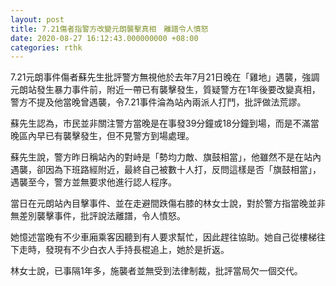 ```yaml
---
layout: post
title: 7.21傷者指警方改變元朗襲擊真相　離譜令人憤怒
date: 2020-08-27 16:12:43.000000000 +08:00
categories: rthk
---
```


7.21元朗事件傷者蘇先生批評警方無視他於去年7月21日晚在「雞地」遇襲，強調元朗站發生暴力事件前，附近一帶已有襲擊發生，質疑警方在1年後要改變真相，警方不提及他當晚曾遇襲，令7.21事件淪為站內兩派人打鬥，批評做法荒謬。

蘇先生認為，市民並非關注警方當晚是在事發39分鐘或18分鐘到場，而是不滿當晚區內早已有襲擊發生，但不見警方到場處理。

蘇先生說，警方昨日稱站內的對峙是「勢均力敵、旗鼓相當」，他雖然不是在站內遇襲，卻因為下班路經附近，最終自己被數十人打，反問這樣是否「旗鼓相當」，遇襲至今，警方並無要求他進行認人程序。

當日在元朗站內目擊事件、並在走避間跌傷右膝的林女士說，對於警方指當晚並非無差別襲擊事件，批評說法離譜，令人憤怒。

她憶述當晚有不少車廂乘客因聽到有人要求幫忙，因此趕往協助。她自己從樓梯往下走時，發現有不少白衣人手持長棍追上，她於是折返。

林女士說，已事隔1年多，施襲者並無受到法律制裁，批評當局欠一個交代。

